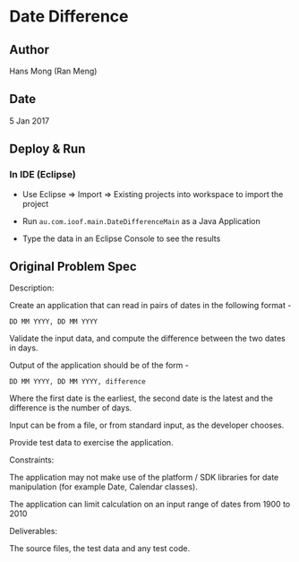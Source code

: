 # Date Difference

## Author

Hans Mong (Ran Meng)

## Date

5 Jan 2017

## Deploy & Run

### In IDE (Eclipse)

* Use Eclipse => Import => Existing projects into workspace to import the project

* Run `au.com.ioof.main.DateDifferenceMain` as a Java Application

* Type the data in an Eclipse Console to see the results

## Original Problem Spec

Description:

Create an application that can read in pairs of dates in the following
format -

    DD MM YYYY, DD MM YYYY

Validate the input data, and compute the difference between the two dates
in days.

Output of the application should be of the form -

    DD MM YYYY, DD MM YYYY, difference

Where the first date is the earliest, the second date is the latest and the difference is the number of days.

Input can be from a file, or from standard input, as the developer chooses.

Provide test data to exercise the application.

Constraints:

The application may not make use of the platform / SDK libraries for date manipulation
(for example Date, Calendar classes).

The application can limit calculation on an input range of dates from 1900 to 2010


Deliverables:

The source files, the test data and any test code.
